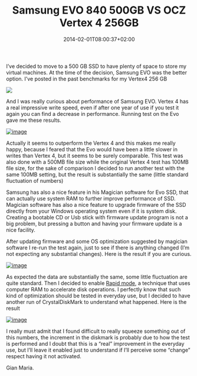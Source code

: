 ﻿---
title: "Samsung EVO 840 500GB VS OCZ Vertex 4 256GB"
description: ""
date: 2014-02-01T08:00:37+02:00
draft: false
tags: [SSD]
categories: [EverydayLife]
---
I’ve decided to move to a 500 GB SSD to have plenty of space to store my virtual machines. At the time of the decision, Samsung EVO was the better option. I’ve posted in the past benchmarks for my Vertex4 256 GB

![](https://www.codewrecks.com/blog/wp-content/uploads/2013/03/SNAGHTMLa0b84_thumb.png)

And I was really curious about performance of Samsung EVO. Vertex 4 has a real impressive write speed, even if after one year of use if you test it again you can find a decrease in performance. Running test on the Evo gave me these results.

[![image](https://www.codewrecks.com/blog/wp-content/uploads/2014/02/image_thumb.png "image")](https://www.codewrecks.com/blog/wp-content/uploads/2014/02/image.png)

Actually it seems to outperform the Vertex 4 and this makes me really happy, because I feared that the Evo would have been a little slower in writes than Vertex 4, but it seems to be surely comparable. This test was also done with a 500MB file size while the original Vertex 4 test has 100MB file size, for the sake of comparison I decided to run another test with the same 100MB setting, but the result is substantially the same (little standard fluctuation of numbers)

Samsung has also a nice feature in his Magician software for Evo SSD, that can actually use system RAM to further improve performance of SSD. Magician software has also a nice feature to upgrade firmware of the SSD directly from your Windows operating system even if it is system disk. Creating a bootable CD or Usb stick with firmware update program is not a big problem, but pressing a button and having your firmware update is a nice facility.

After updating firmware and some OS optimization suggested by magician software I re-run the test again, just to see if there is anything changed (I’m not expecting any substantial changes). Here is the result if you are curious.

[![image](https://www.codewrecks.com/blog/wp-content/uploads/2014/02/image_thumb1.png "image")](https://www.codewrecks.com/blog/wp-content/uploads/2014/02/image1.png)

As expected the data are substantially the same, some little fluctuation are quite standard. Then I decided to enable [Rapid mode](http://www.samsung.com/global/business/semiconductor/samsungssd/downloads/Samsung_SSD_Rapid_Mode_Whitepaper.pdf), a technique that uses computer RAM to accelerate disk operations. I perfectly know that such kind of optimization should be tested in everyday use, but I decided to have another run of CrystalDiskMark to understand what happened. Here is the result

[![image](https://www.codewrecks.com/blog/wp-content/uploads/2014/02/image_thumb2.png "image")](https://www.codewrecks.com/blog/wp-content/uploads/2014/02/image2.png)

I really must admit that I found difficult to really squeeze something out of this numbers, the increment in the diskmark is probably due to how the test is performed and I doubt that this is a “real” improvement in the everyday use, but I’ll leave it enabled just to understand if I’ll perceive some “change” respect having it not activated.

Gian Maria.
